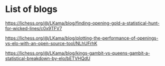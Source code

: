 # List of blogs

https://lichess.org/@/LKama/blog/finding-opening-gold-a-statistical-hunt-for-wicked-lines/c0x9TFV7

https://lichess.org/@/LKama/blog/plotting-the-performance-of-openings-vs-elo-with-an-open-source-tool/NLhUFrhK

https://lichess.org/@/LKama/blog/kings-gambit-vs-queens-gambit-a-statistical-breakdown-by-elo/bETVHQdU

